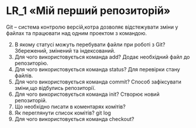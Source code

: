 # LR_1  «Мій перший репозиторій»

Git – система контролю версій,котра дозволяє відстежувати зміни у файлах та працювати над одним проектом з командою.

2. В якому статусі можуть перебувати файли при роботі з Git? Збережений, змінений та індексований.
3. Для чого використовується команда add? Додає необхідний файл до репозиторію.
4. Для чого використовується команда status? Для перевірки стану файлів.
5. Для чого використовується команда commit? Способ зафіксувати зміни,що відбулись репозиторії.
6. Для чого використовується команда init? Створює новий репозиторій.
7. Що необхідно писати в коментарях комітів? 
8. Як переглянути список комітів? git log
9. Для чого використовується команда checkout? 
